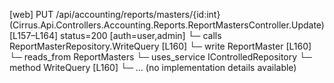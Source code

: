 [web] PUT /api/accounting/reports/masters/{id:int}  (Cirrus.Api.Controllers.Accounting.Reports.ReportMastersController.Update)  [L157–L164] status=200 [auth=user,admin]
  └─ calls ReportMasterRepository.WriteQuery [L160]
  └─ write ReportMaster [L160]
    └─ reads_from ReportMasters
  └─ uses_service IControlledRepository<ReportMaster>
    └─ method WriteQuery [L160]
      └─ ... (no implementation details available)

